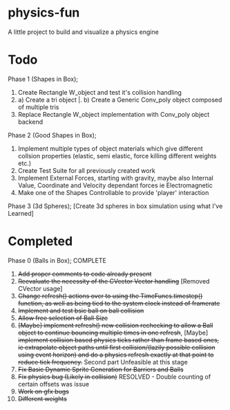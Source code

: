 # physics-fun
A little project to build and visualize a physics engine

# Todo

Phase 1 (Shapes in Box);
1. Create Rectangle W_object and test it's collision handling
2. a) Create a tri object
|. b) Create a Generic Conv_poly object composed of multiple tris
4. Replace Rectangle W_object implementation with Conv_poly object backend

Phase 2 (Good Shapes in Box);
1. Implement multiple types of object materials which give different collsion properties (elastic, semi elastic, force killing different weights etc.)
2. Create Test Suite for all previously created work
3. Implement External Forces, starting with gravity, maybe also Internal Value, Coordinate and Velocity dependant forces ie Electromagnetic
4. Make one of the Shapes Controllable to provide 'player' interaction

Phase 3 (3d Spheres);
[Create 3d spheres in box simulation using what I've Learned]

# Completed
Phase 0 (Balls in Box); COMPLETE
1. ~~Add proper comments to code already present~~
2. ~~Reevaluate the necessity of the CVector Vector handling~~ [Removed CVector usage]
3. ~~Change refresh() actions over to using the TimeFuncs.timestep() function, as well as being tied to the system clock instead of framerate~~
4. ~~Implement and test bsic ball on ball collision~~
5. ~~Allow free selection of Ball Size~~
6. ~~[Maybe] implement refresh() new collision rechecking to allow a Ball object to continue bouncing multiple times in one refresh~~, [Maybe] ~~implement collision based physics ticks rather than frame based ones, ie extrapolate object paths until first collision/(lazily possible collision using event horizon) and do a physics refresh exactly at that point to reduce tick frequency.~~ Second part Unfeasible at this stage
7. ~~Fix Basic Dynamic Sprite Generation for Barriers and Balls~~
8. ~~Fix physics bug (Likely in collision)~~        RESOLVED - Double counting of certain offsets was issue
9. ~~Work on gfx bugs~~
10. ~~Different weights~~
